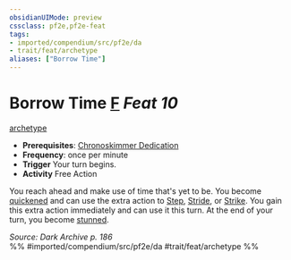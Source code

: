 ```yaml
---
obsidianUIMode: preview
cssclass: pf2e,pf2e-feat
tags:
- imported/compendium/src/pf2e/da
- trait/feat/archetype
aliases: ["Borrow Time"]
---
```

# Borrow Time  [F](chapter-9-playing-the-game.md#Actions "Free Action") *Feat 10*  
[archetype](archetype.md)  

- **Prerequisites**: [Chronoskimmer Dedication](chronoskimmer-dedication-da.md)
- **Frequency**: once per minute
- **Trigger** Your turn begins.
- **Activity** Free Action

You reach ahead and make use of time that's yet to be. You become [quickened](conditions.md#Quickened) and can use the extra action to [Step](step.md), [Stride](stride.md), or [Strike](strike.md). You gain this extra action immediately and can use it this turn. At the end of your turn, you become [stunned](conditions.md#Stunned).

*Source: Dark Archive p. 186*  
%% #imported/compendium/src/pf2e/da #trait/feat/archetype %%